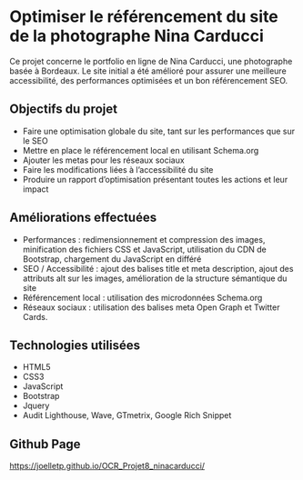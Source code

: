 # Optimiser le référencement du site de la photographe Nina Carducci

Ce projet concerne le portfolio en ligne de Nina Carducci, une photographe basée à Bordeaux. Le site initial a été amélioré pour assurer une meilleure accessibilité, des performances optimisées et un bon référencement SEO.

## Objectifs du projet

-   Faire une optimisation globale du site, tant sur les performances que sur le SEO
-   Mettre en place le référencement local en utilisant Schema.org
-   Ajouter les metas pour les réseaux sociaux
-   Faire les modifications liées à l’accessibilité du site
-   Produire un rapport d’optimisation présentant toutes les actions et leur impact

## Améliorations effectuées

-   Performances : redimensionnement et compression des images, minification des fichiers CSS et JavaScript, utilisation du CDN de Bootstrap, chargement du    JavaScript en différé
-   SEO / Accessibilité : ajout des balises title et meta description, ajout des attributs alt sur les images, amélioration de la structure sémantique du site
-   Référencement local : utilisation des microdonnées Schema.org
-   Réseaux sociaux : utilisation des balises meta Open Graph et Twitter Cards.

## Technologies utilisées 
-   HTML5
-   CSS3
-   JavaScript
-   Bootstrap
-   Jquery
-   Audit Lighthouse, Wave, GTmetrix, Google Rich Snippet

## Github Page

https://joelletp.github.io/OCR_Projet8_ninacarducci/

